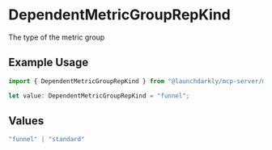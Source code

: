 # DependentMetricGroupRepKind

The type of the metric group

## Example Usage

```typescript
import { DependentMetricGroupRepKind } from "@launchdarkly/mcp-server/models/components";

let value: DependentMetricGroupRepKind = "funnel";
```

## Values

```typescript
"funnel" | "standard"
```